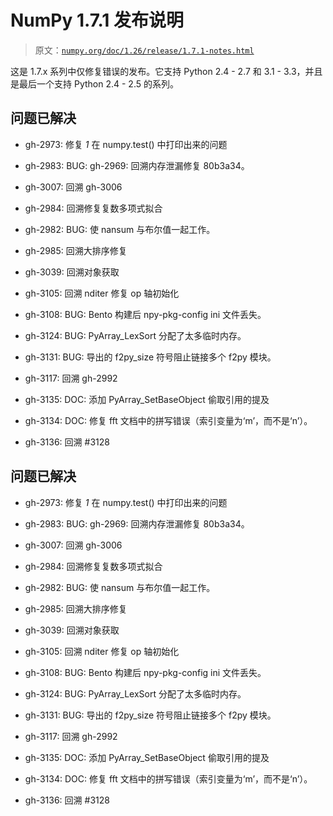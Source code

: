 # NumPy 1.7.1 发布说明

> 原文：[`numpy.org/doc/1.26/release/1.7.1-notes.html`](https://numpy.org/doc/1.26/release/1.7.1-notes.html)

这是 1.7.x 系列中仅修复错误的发布。它支持 Python 2.4 - 2.7 和 3.1 - 3.3，并且是最后一个支持 Python 2.4 - 2.5 的系列。

## 问题已解决

+   gh-2973: 修复 *1* 在 numpy.test() 中打印出来的问题

+   gh-2983: BUG: gh-2969: 回溯内存泄漏修复 80b3a34。

+   gh-3007: 回溯 gh-3006

+   gh-2984: 回溯修复复数多项式拟合

+   gh-2982: BUG: 使 nansum 与布尔值一起工作。

+   gh-2985: 回溯大排序修复

+   gh-3039: 回溯对象获取

+   gh-3105: 回溯 nditer 修复 op 轴初始化

+   gh-3108: BUG: Bento 构建后 npy-pkg-config ini 文件丢失。

+   gh-3124: BUG: PyArray_LexSort 分配了太多临时内存。

+   gh-3131: BUG: 导出的 f2py_size 符号阻止链接多个 f2py 模块。

+   gh-3117: 回溯 gh-2992

+   gh-3135: DOC: 添加 PyArray_SetBaseObject 偷取引用的提及

+   gh-3134: DOC: 修复 fft 文档中的拼写错误（索引变量为‘m’，而不是‘n’）。

+   gh-3136: 回溯 #3128

## 问题已解决

+   gh-2973: 修复 *1* 在 numpy.test() 中打印出来的问题

+   gh-2983: BUG: gh-2969: 回溯内存泄漏修复 80b3a34。

+   gh-3007: 回溯 gh-3006

+   gh-2984: 回溯修复复数多项式拟合

+   gh-2982: BUG: 使 nansum 与布尔值一起工作。

+   gh-2985: 回溯大排序修复

+   gh-3039: 回溯对象获取

+   gh-3105: 回溯 nditer 修复 op 轴初始化

+   gh-3108: BUG: Bento 构建后 npy-pkg-config ini 文件丢失。

+   gh-3124: BUG: PyArray_LexSort 分配了太多临时内存。

+   gh-3131: BUG: 导出的 f2py_size 符号阻止链接多个 f2py 模块。

+   gh-3117: 回溯 gh-2992

+   gh-3135: DOC: 添加 PyArray_SetBaseObject 偷取引用的提及

+   gh-3134: DOC: 修复 fft 文档中的拼写错误（索引变量为‘m’，而不是‘n’）。

+   gh-3136: 回溯 #3128
